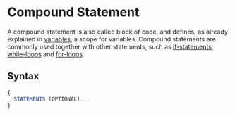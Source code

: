 # Compound Statement

A compound statement is also called block of code, and defines, as already explained in [variables](../variables.html),
a scope for variables. Compound statements are commonly used together with other statements, such as
[if-statements](./if-statement.html), [while-loops](./while-loop.html) and [for-loops](./for-loop.html).

## Syntax

```ts
{
  STATEMENTS (OPTIONAL)...
}
```
